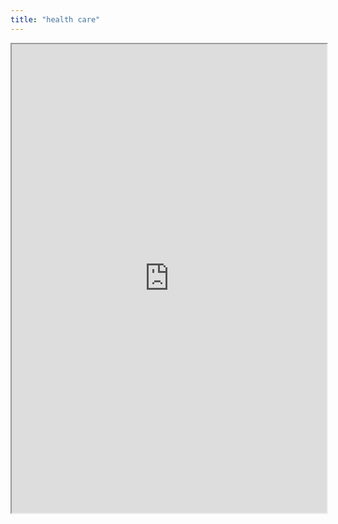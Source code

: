 ```yaml
---
title: "health care"
---
```



<iframe height="750" width="100%" src="https://ewelton.github.io/ktest/wiki.html#health%20care"></iframe>
